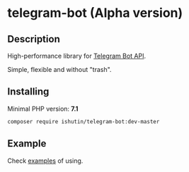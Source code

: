 # telegram-bot (Alpha version)

## Description

High-performance library for [Telegram Bot API](https://core.telegram.org/bots/api).

Simple, flexible and without "trash". 

## Installing

Minimal PHP version: **7.1**

```bash
composer require ishutin/telegram-bot:dev-master
```

## Example

Check [examples](https://github.com/ishutin/telegram-bot/tree/master/examples) of using.
